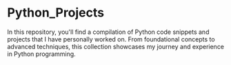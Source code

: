 # Python_Projects
In this repository, you'll find a compilation of Python code snippets and projects that I have personally worked on. From foundational concepts to advanced techniques, this collection showcases my journey and experience in Python programming.

